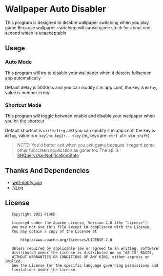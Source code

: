 # Wallpaper Auto Disabler

This program is designed to disable wallpaper switching when you play game
Because wallpaper switching will cause game stuck for about one second which is unacceptable

## Usage

### Auto Mode

This program will try to disable your wallpaper when it detects fullscreen app automatically

Default delay is 5000ms and you can modify it in app conf, the key is `delay`, value is number in ms

### Shortcut Mode

This program will toggle between enable and disable your wallpaper when you hit the shortcut

Default shortcut is `ctrl+alt+g` and you can modify it in app conf, the key is `delay`, value is `m_key1+m_key2+...+key` (m_keys are: `ctrl alt win shift`)

> NOTE: You'd better exit when you exit game because it regard some other fullscreen application as game too 
> The api is [SHQueryUserNotificationState](https://docs.microsoft.com/en-us/windows/win32/api/shellapi/nf-shellapi-shqueryusernotificationstate)

## Thanks And Dependencies

- [wpf-notifyicon](https://github.com/hardcodet/wpf-notifyicon)
- [NLog](https://github.com/NLog/NLog)

## License

```license
   Copyright 2021 PinkD

   Licensed under the Apache License, Version 2.0 (the "License");
   you may not use this file except in compliance with the License.
   You may obtain a copy of the License at

       http://www.apache.org/licenses/LICENSE-2.0

   Unless required by applicable law or agreed to in writing, software
   distributed under the License is distributed on an "AS IS" BASIS,
   WITHOUT WARRANTIES OR CONDITIONS OF ANY KIND, either express or implied.
   See the License for the specific language governing permissions and
   limitations under the License.
```

